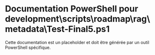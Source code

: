# Documentation PowerShell pour development\scripts\roadmap\rag\metadata\Test-Final5.ps1

Cette documentation est un placeholder et doit être générée par un outil PowerShell spécifique.
